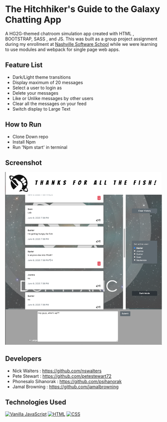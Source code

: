 # The Hitchhiker's Guide to the Galaxy Chatting App
A HG2G-themed chatroom simulation app created with HTML , BOOTSTRAP, SASS , and JS. This was built as a group project assignment during my enrollment at [Nashville Software School](http://nashvillesoftwareschool.com/) while we were learning to use modules and webpack for single page web apps.

## Feature List
* Dark/Light theme transitions
* Display maximum of 20 messages
* Select a user to login as
* Delete your messages
* Like or Unlike messages by other users
* Clear all the messages on your feed
* Switch display to Large Text

## How to Run
* Clone Down repo
* Install Npm
* Run 'Npm start' in terminal

## Screenshot
![screenshot](src/images/screenshot.png "Screenshot")

## Developers 
* Nick Walters : https://github.com/nswalters
* Pete Stewart : https://github.com/petestewart72
* Phonesalo Sihanorak : https://github.com/psihanorak
* Jamal Browning : https://github.com/jamalbrowning

## Technologies Used
[![Vanilla JavaScript](https://img.shields.io/badge/JavaScript-2c9fcc?style=flat-square)](#) [![HTML](https://img.shields.io/badge/-HTML-2c9fcc?style=flat-square)](#) [![CSS](https://img.shields.io/badge/-CSS-2c9fcc?style=flat-square)](#)
